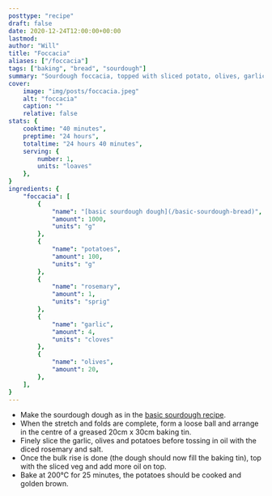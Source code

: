 ```yaml
---
posttype: "recipe"
draft: false
date: 2020-12-24T12:00:00+00:00
lastmod: 
author: "Will"
title: "Foccacia"
aliases: ["/foccacia"]
tags: ["baking", "bread", "sourdough"]
summary: "Sourdough foccacia, topped with sliced potato, olives, garlic and rosemary"
cover:
    image: "img/posts/foccacia.jpeg"
    alt: "foccacia"
    caption: ""
    relative: false
stats: {
    cooktime: "40 minutes",
    preptime: "24 hours",
    totaltime: "24 hours 40 minutes",
    serving: {
        number: 1,
        units: "loaves"
    },
}
ingredients: {
    "foccacia": [
        {
            "name": "[basic sourdough dough](/basic-sourdough-bread)", 
            "amount": 1000, 
            "units": "g"
        },
        {
            "name": "potatoes",
            "amount": 100, 
            "units": "g"
        },
        {
            "name": "rosemary",
            "amount": 1, 
            "units": "sprig"
        },
        {
            "name": "garlic",
            "amount": 4, 
            "units": "cloves"
        },
        {
            "name": "olives",
            "amount": 20, 
        },
    ],
}
---
```


* Make the sourdough dough as in the [basic sourdough recipe](/basic-sourdough-bread).
* When the stretch and folds are complete, form a loose ball and arrange in the centre of a greased 20cm x 30cm baking tin.
* Finely slice the garlic, olives and potatoes before tossing in oil with the diced rosemary and salt.
* Once the bulk rise is done (the dough should now fill the baking tin), top with the sliced veg and add more oil on top.
* Bake at 200°C for 25 minutes, the potatoes should be cooked and golden brown.